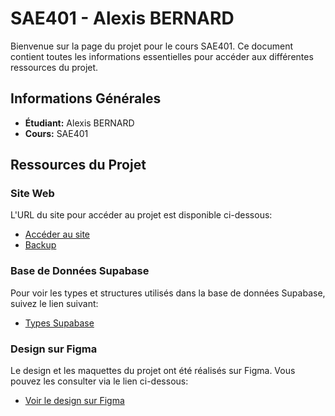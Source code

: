 # SAE401 - Alexis BERNARD

Bienvenue sur la page du projet pour le cours SAE401. Ce document contient toutes les informations essentielles pour accéder aux différentes ressources du projet.

## Informations Générales

- **Étudiant:** Alexis BERNARD
- **Cours:** SAE401

## Ressources du Projet

### Site Web

L'URL du site pour accéder au projet est disponible ci-dessous:

- [Accéder au site](https://sae401.alexisbernardev.fr/)
- [Backup](https://sae401-alexisbernard.netlify.app/)


### Base de Données Supabase

Pour voir les types et structures utilisés dans la base de données Supabase, suivez le lien suivant:

- [Types Supabase](https://github.com/MMI-NFC-DEV-2022/sae-401-GitAlexisBERNARD/blob/main/src/types.ts)

### Design sur Figma

Le design et les maquettes du projet ont été réalisés sur Figma. Vous pouvez les consulter via le lien ci-dessous:

- [Voir le design sur Figma](https://www.figma.com/file/Mkb7jmillHprRNexw6cSv6/Maquettes-site-film-SAE-401?type=design&node-id=1%3A23&mode=design&t=JM7dyhTr5n4cKhUp-1)
